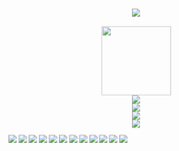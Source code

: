 <h1 align="center"> <a href="https://github.com/zjx-kimi/"> <img src="https://readme-typing-svg.herokuapp.com/?lines=小钟同学祝您今天愉快!&center=true&size=27"> </a> </h1>

<div align="center"> <img height="137px" src="https://github-readme-stats.vercel.app/api?username=zjx-kimi&hide_title=true&hide_border=true&show_icons=trueline_height=21&text_color=000&icon_color=000&bg_color=0,ea6161,ffc64d,fffc4d,52fa5a&theme=graywhite" /> </div>

<div align="center"> <img src="https://github-readme-stats.vercel.app/api/top-langs/?username=zjx-kimi&hide_title=true&hide_border=true&layout=compact&langs_count=6&text_color=000&icon_color=fff&bg_color=0,52fa5a,4dfcff,c64dff&theme=graywhite" /> </div>

<div align="center"> <img src="https://github-profile-trophy.vercel.app/?username=zjx-kimi" /> </div>



<div align="center"> <img src="https://github-readme-streak-stats.herokuapp.com/?user=zjx-kimi" /> </div>

<div align="center"> <img src="https://stats.justsong.cn/api/csdn?id=m0_73085893"> </div>

![](https://komarev.com/ghpvc/?username=zjx-kimi&label=Views&color=0e75b6&style=flat)
[![](http://img.shields.io/badge/Online--Judge-%E7%A0%81%E6%8B%93-brightgreen)](https://6bea298b.r17.cpolar.top/)
[![](http://img.shields.io/badge/%E7%BD%91%E7%9B%98-nextcloud-brightgreen)](https://79cd74ab.r16.vip.cpolar.cn/)
[![](http://img.shields.io/badge/%E6%B4%9B%E8%B0%B7-kimi0705-blue)](https://www.luogu.com.cn/user/637788)
[![](http://img.shields.io/badge/CodeForces-kimi2011-brightgreen)](https://codeforces.com/profile/kimi2011)
[![](http://img.shields.io/badge/Github-zjx--kimi-black)](https://github.com/zjx-kimi)
[![](http://img.shields.io/badge/email-1345098180@qq.com-ddddd)](mailto:1345098180@qq.com)
[![](http://img.shields.io/badge/email-zhongjiaxuankimi@qq.com-ddddd)](mailto:zhongjiaxuankimi@qq.com)
[![](http://img.shields.io/badge/email-zhongjiaxuankimi@outlook.com-ddddd)](mailto:zhongjiaxuankimi@outlook.com)
[![](http://img.shields.io/badge/email-15381388023@163.com-ddddd)](mailto:15381388023@163.com)
![](http://img.shields.io/badge/phone-+86%2015381388023-orange)
[![](http://img.shields.io/badge/Atcoder-kimi2011-red)](https://atcoder.jp/users/kimi0705)
